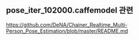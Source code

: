 ## pose_iter_102000.caffemodel 관련

<https://github.com/DeNA/Chainer_Realtime_Multi-Person_Pose_Estimation/blob/master/README.md>
